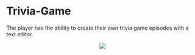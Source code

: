 # Trivia-Game
The player has the ability to create their own trivia game episodes with a text editor.

<p align = "center">
  <img src = "http://i64.tinypic.com/i1wn45.jpg">
</p>
